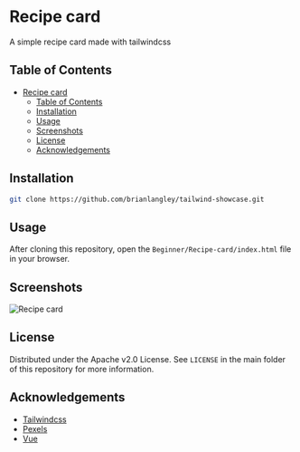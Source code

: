 # Recipe card

A simple recipe card made with tailwindcss

## Table of Contents

- [Recipe card](#recipe-card)
  - [Table of Contents](#table-of-contents)
  - [Installation](#installation)
  - [Usage](#usage)
  - [Screenshots](#screenshots)
  - [License](#license)
  - [Acknowledgements](#acknowledgements)

## Installation

```sh
git clone https://github.com/brianlangley/tailwind-showcase.git
```

## Usage

After cloning this repository, open the `Beginner/Recipe-card/index.html` file in your browser.

## Screenshots

![Recipe card](https://user-images.githubusercontent.com/32545895/126077818-5b9b9b9a-4b9e-4b9e-8b9a-9b0b0b6b9b0b.png)

## License

Distributed under the Apache v2.0 License. See `LICENSE` in the main folder of this repository for more information.

## Acknowledgements

- [Tailwindcss](https://tailwindcss.com/)
- [Pexels](https://www.pexels.com/)
- [Vue](https://vuejs.org/)
